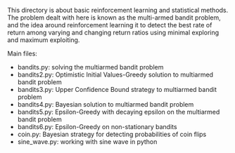 This directory is about basic reinforcement learning and statistical methods. The problem dealt with here is known as the multi-armed bandit problem, and the idea around reinforcement learning it to detect the best rate of return among varying and changing return ratios using minimal exploring and maximum exploiting.

Main files:
- bandits.py: solving the multiarmed bandit problem
- bandits2.py: Optimistic Initial Values-Greedy solution to multiarmed bandit problem
- bandits3.py: Upper Confidence Bound strategy to multiarmed bandit problem
- bandits4.py: Bayesian solution to multiarmed bandit problem
- bandits5.py: Epsilon-Greedy with decaying epsilon on the multiarmed bandit problem
- bandits6.py: Epsilon-Greedy on non-stationary bandits
- coin.py: Bayesian strategy for detecting probabilities of coin flips
- sine_wave.py: working with sine wave in python
